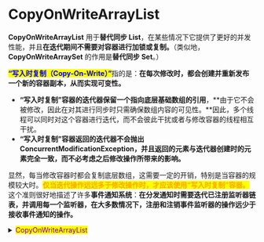 # CopyOnWriteArrayList

**CopyOnWriteArrayList** 用于**替代同步 List**，在某些情况下它提供了更好的并发性能，并且**在迭代期间不需要对容器进行加锁或复制。**（类似地，**CopyOnWriteArraySet** 的作用是**替代同步 Set**。）

<mark style="color:blue;">**“写入时复制（Copy-On-Write）”**</mark>指的是：**在每次修改时，都会创建并重新发布一个新的容器副本，从而实现可变性。**

* **“写入时复制”容器的迭代器保留一个指向底层基础数组的引用**，**由于它不会被修改，因此在对其进行同步时只需确保数组内容的可见性。**因此，多个线程可以同时对这个容器进行迭代，而不会彼此干扰或者与修改容器的线程相互干扰。
* **“写入时复制”容器返回的迭代器不会抛出 ConcurrentModificationException，并且返回的元素与迭代器创建时的元素完全一致，而不必考虑之后修改操作所带来的影响。**

显然，每当修改容器时都会复制底层数组，这需要一定的开销，特别是当容器的规模较大时。<mark style="color:orange;">**仅当迭代操作远远多于修改操作时，才应该使用“写入时复制”容器。**</mark>这个准则很好地描述了许多**事件通知系统**：**在分发通知时需要迭代已注册监听器链表，并调用每一个监听器，在大多数情况下，注册和注销事件监听器的操作远少于接收事件通知的操作。**

<details>

<summary><mark style="color:purple;">CopyOnWriteArrayList</mark></summary>

```java
// volatile 的作用是保证读操作的可见性
private transient volatile Object[] array;

public boolean add(E e) {
    synchronized (lock) {
        Object[] es = this.array;
        int len = es.length;
        es = Arrays.copyOf(es, len + 1); # 复制数组
        es[len] = e; 
        this.array = a;
        return true;
    }
}

static final class COWIterator<E> implements ListIterator<E> {
    /** Snapshot of the array */
    private final Object[] snapshot;
    /** Index of element to be returned by subsequent call to next.  */
    private int cursor;

    COWIterator(Object[] es, int initialCursor) {
       cursor = initialCursor;
       snapshot = es;
    }
    
    public void remove() {
        throw new UnsupportedOperationException();
    }
    
    ...
}
```

</details>

